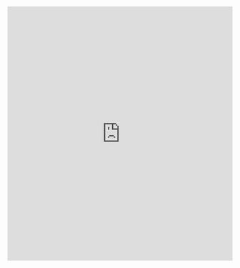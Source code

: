 <p><iframe allowfullscreen width="100%" height="569" class="google-slides-iframe" frameborder="0" scrolling="no" src="https://docs.google.com/presentation/d/e/2PACX-1vRz0VCgi8RBYQxpzUMTCjZBBxZ3iUEYSch2KA696F63m_E6bwmf-TI-wr7HheWobU7S8wSesBUgvdAy/embed?start=false&amp;loop=false&amp;delayms=3000"></iframe></p>